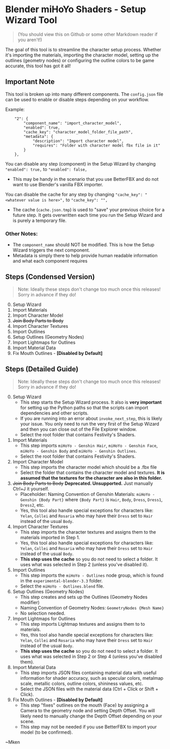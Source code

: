 # Blender miHoYo Shaders - Setup Wizard Tool

> (You should view this on Github or some other Markdown reader if you aren't!)

The goal of this tool is to streamline the character setup process. Whether it's importing the materials, importing the character model, setting up the outlines (geometry nodes) or configuring the outline colors to be game accurate, this tool has got it all!

## Important Note
This tool is broken up into many different components. The `config.json` file can be used to enable or disable steps depending on your workflow.

Example:
```
    "2": {
        "component_name": "import_character_model",
        "enabled": true,
        "cache_key": "character_model_folder_file_path",
        "metadata": {
            "description": "Import character model",
            "requires": "Folder with character model fbx file in it"
        }
    },
```

You can disable any step (component) in the Setup Wizard by changing `"enabled": true,` to `"enabled": false,`
* This may be handy in the scenario that you use BetterFBX and do not want to use Blender's vanilla FBX importer.

You can disable the cache for any step by changing `"cache_key": "<whatever value is here>",` to `"cache_key": "",`
* The cache (`cache.json.tmp`) is used to "save" your previous choice for a future step. It gets overwritten each time you run the Setup Wizard and is purely a temporary file.


### Other Notes:
* The `component_name` should NOT be modified. This is how the Setup Wizard triggers the next component.
* Metadata is simply there to help provide human readable information and what each component requires

## Steps (Condensed Version)
> Note: Ideally these steps don't change too much once this releases! Sorry in advance if they do!

0. Setup Wizard
1. Import Materials
2. Import Character Model
3. ~~Join Body Parts to Body~~
4. Import Character Textures
5. Import Outlines
6. Setup Outlines (Geometry Nodes)
7. Import Lightmaps for Outlines
8. Import Material Data
9. Fix Mouth Outlines - **[Disabled by Default]**


## Steps (Detailed Guide)
> Note: Ideally these steps don't change too much once this releases! Sorry in advance if they do!

0. Setup Wizard
    * This step starts the Setup Wizard process. It also is **very important** for setting up the Python paths so that the scripts can import dependencies and other scripts.
    * If you are running into an error about `invoke_next_step`, this is likely your issue. You only need to run the very first of the Setup Wizard and then you can close out of the File Explorer window.
    * Select the root folder that contains Festivity's Shaders.
1. Import Materials
    * This step imports `miHoYo - Genshin Hair`, `miHoYo - Genshin Face`, `miHoYo - Genshin Body` and `miHoYo - Genshin Outlines`.
    * Select the root folder that contains Festivity's Shaders.
2. Import Character Model
    * This step imports the character model which should be a .fbx file
    * Select the folder that contains the character model and textures. **It is assumed that the textures for the character are also in this folder.**
3. ~~Join Body Parts to Body~~ **Deprecated. Unsupported.** Just manually Ctrl+J it yourself.
    * Placeholder: Naming Convention of Genshin Materials: `miHoYo - Genshin {Body Part}` where `{Body Part}` is `Hair`, `Body`, `Dress`, `Dress1`, `Dress2`, etc.
    * Yes, this tool also handle special exceptions for characters like: `Yelan`, `Collei` and `Rosaria` who may have their `Dress` set to `Hair` instead of the usual `Body`.
4. Import Character Textures
    * This step imports the character textures and assigns them to the materials imported in Step 1.
    * Yes, this tool also handle special exceptions for characters like: `Yelan`, `Collei` and `Rosaria` who may have their `Dress` set to `Hair` instead of the usual `Body`.
    * **This step uses the cache** so you do not need to select a folder. It uses what was selected in Step 2 (unless you've disabled it).
5. Import Outlines
    * This step imports the `miHoYo - Outlines` node group, which is found in the `experimental-blender-3.3` folder.
    * Select the `miHoYo - Outlines.blend` file.
6. Setup Outlines (Geometry Nodes)
    * This step creates and sets up the Outlines (Geometry Nodes modifier)
    * Naming Convention of Geometry Nodes: `GeometryNodes {Mesh Name}`
    * No selection needed.
7. Import Lightmaps for Outlines
    * This step imports Lightmap textures and assigns them to to materials.
    * Yes, this tool also handle special exceptions for characters like: `Yelan`, `Collei` and `Rosaria` who may have their `Dress` set to `Hair` instead of the usual `Body`.
    * **This step uses the cache** so you do not need to select a folder. It uses what was selected in Step 2 or Step 4 (unless you've disabled them).
8. Import Material Data
    * This step imports JSON files containing material data with useful information for shader accuracy, such as specular colors, metalmap scale, metallic colors, outline colors, shininess values, etc.
    * Select the JSON files with the material data (Ctrl + Click or Shift + Click).
9. Fix Mouth Outlines - **[Disabled by Default]**
    * This step "fixes" outlines on the mouth (Face) by assigning a Camera to the geometry node and setting Depth Offset. You will likely need to manually change the Depth Offset depending on your scene.
    * This step may not be needed if you use BetterFBX to import your model (to be confirmed).


~Mken
